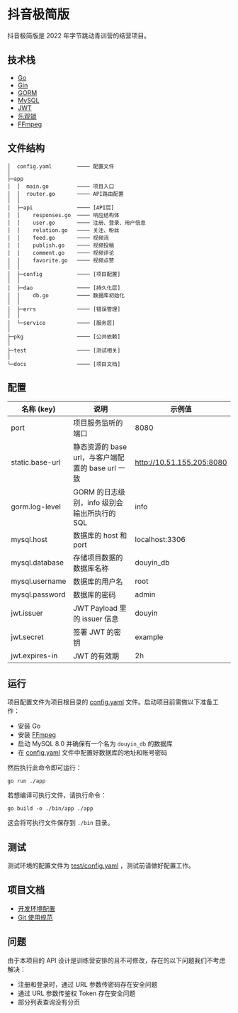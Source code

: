 # 抖音极简版

抖音极简版是 2022 年字节跳动青训营的结营项目。

## 技术栈

- [Go](https://go.dev/)
- [Gin](https://github.com/gin-gonic/gin)
- [GORM](https://github.com/go-gorm/gorm)
- [MySQL](https://www.mysql.com/)
- [JWT](https://github.com/golang-jwt/jwt)
- [乐观锁](https://github.com/go-gorm/optimisticlock)
- [FFmpeg](https://ffmpeg.org/)

## 文件结构

```text      
│  config.yaml        ──── 配置文件
│
├─app
│  │  main.go         ──── 项目入口
│  │  router.go       ──── API路由配置
│  │
│  ├─api              ──── [API层]
│  │    responses.go  ──── 响应结构体
│  │    user.go       ──── 注册、登录、用户信息
│  │    relation.go   ──── 关注、粉丝
│  │    feed.go       ──── 视频流
│  │    publish.go    ──── 视频投稿
│  │    comment.go    ──── 视频评论
│  │    favorite.go   ──── 视频点赞
│  │
│  ├─config           ──── [项目配置]
│  │
│  ├─dao              ──── [持久化层]
│  │    db.go         ──── 数据库初始化
│  │
│  ├─errs             ──── [错误管理]
│  │
│  └─service          ──── [服务层]
│
├─pkg                 ──── [公共依赖]
│
├─test                ──── [测试相关]
│
└─docs                ──── [项目文档]
```

## 配置

| 名称 (key)        | 说明                                 | 示例值                       |
|-----------------|------------------------------------|---------------------------|
| port            | 项目服务监听的端口                          | 8080                      |
| static.base-url | 静态资源的 base url，与客户端配置的 base url 一致 | http://10.51.155.205:8080 |
| gorm.log-level  | GORM 的日志级别，info 级别会输出所执行的 SQL      | info                      |
| mysql.host      | 数据库的 host 和 port                   | localhost:3306            |
| mysql.database  | 存储项目数据的数据库名称                       | douyin_db                 |
| mysql.username  | 数据库的用户名                            | root                      |
| mysql.password  | 数据库的密码                             | admin                     |
| jwt.issuer      | JWT Payload 里的 issuer 信息           | douyin                    |
| jwt.secret      | 签署 JWT 的密钥                         | example                   |
| jwt.expires-in  | JWT 的有效期                           | 2h                        |

## 运行

项目配置文件为项目根目录的 [config.yaml](./config.yaml) 文件。启动项目前需做以下准备工作：

- 安装 Go
- 安装 [FFmpeg](https://ffmpeg.org/download.html)
- 启动 MySQL 8.0 并确保有一个名为 `douyin_db` 的数据库
- 在 [config.yaml](./config.yaml) 文件中配置好数据库的地址和账号密码

然后执行此命令即可运行：

```shell
go run ./app
```

若想编译可执行文件，请执行命令：

```shell
go build -o ./bin/app ./app
```

这会将可执行文件保存到 `./bin` 目录。

## 测试

测试环境的配置文件为 [test/config.yaml](./test/config.yaml) ，测试前请做好配置工作。

## 项目文档

- [开发环境配置](./docs/development-setup.md)
- [Git 使用规范](./docs/git-standard.md)

## 问题

由于本项目的 API 设计是训练营安排的且不可修改，存在的以下问题我们不考虑解决：

- 注册和登录时，通过 URL 参数传密码存在安全问题
- 通过 URL 参数传鉴权 Token 存在安全问题
- 部分列表查询没有分页
